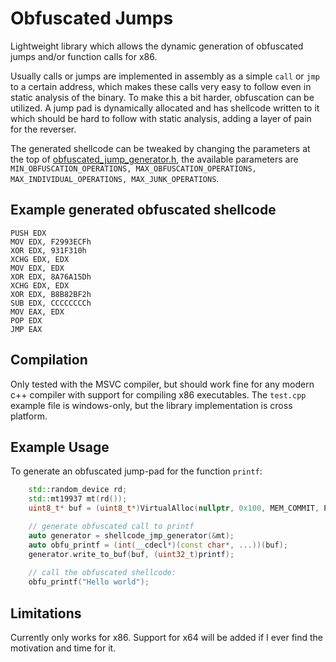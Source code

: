 # Obfuscated Jumps
Lightweight library which allows the dynamic generation of obfuscated jumps and/or function calls for x86.

Usually calls or jumps are implemented in assembly as a simple `call` or `jmp` to a certain address, which makes these calls very easy to follow even in static analysis of the binary. To make this a bit harder, obfuscation can be utilized. A jump pad is dynamically allocated and has shellcode written to it which should be hard to follow with static analysis, adding a layer of pain for the reverser.

The generated shellcode can be tweaked by changing the parameters at the top of [obfuscated_jump_generator.h](obfuscated_jump_generator.h), the available parameters are `MIN_OBFUSCATION_OPERATIONS, MAX_OBFUSCATION_OPERATIONS, MAX_INDIVIDUAL_OPERATIONS, MAX_JUNK_OPERATIONS`.

## Example generated obfuscated shellcode
```assembly
PUSH EDX
MOV EDX, F2993ECFh
XOR EDX, 931F310h
XCHG EDX, EDX
MOV EDX, EDX
XOR EDX, 8A76A15Dh
XCHG EDX, EDX
XOR EDX, B8B82BF2h
SUB EDX, CCCCCCCCh
MOV EAX, EDX
POP EDX
JMP EAX
```

## Compilation
Only tested with the MSVC compiler, but should work fine for any modern c++ compiler with support for compiling x86 executables.
The `test.cpp` example file is windows-only, but the library implementation is cross platform.

## Example Usage
To generate an obfuscated jump-pad for the function `printf`:
```c++
    std::random_device rd;
    std::mt19937 mt(rd());
    uint8_t* buf = (uint8_t*)VirtualAlloc(nullptr, 0x100, MEM_COMMIT, PAGE_EXECUTE_READWRITE);

    // generate obfuscated call to printf
    auto generator = shellcode_jmp_generator(&mt);
    auto obfu_printf = (int(__cdecl*)(const char*, ...))(buf);
    generator.write_to_buf(buf, (uint32_t)printf);
    
    // call the obfuscated shellcode:
    obfu_printf("Hello world");
```

## Limitations
Currently only works for x86. Support for x64 will be added if I ever find the motivation and time for it.